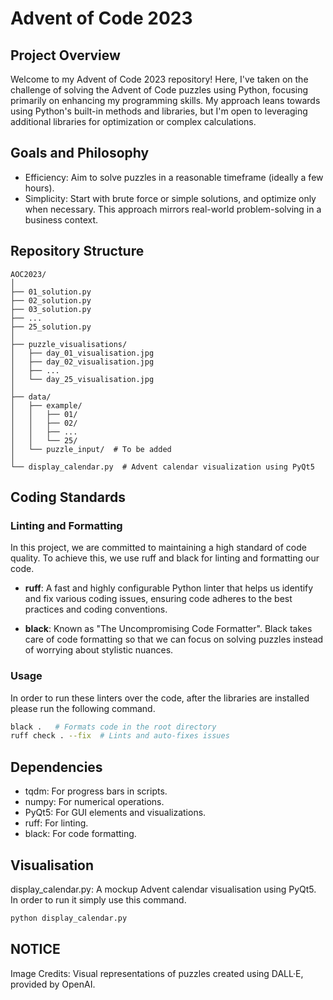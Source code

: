 # Advent of Code 2023

## Project Overview

Welcome to my Advent of Code 2023 repository! Here, I've taken on the challenge of solving the Advent of Code puzzles using Python, focusing primarily on enhancing my programming skills. My approach leans towards using Python's built-in methods and libraries, but I'm open to leveraging additional libraries for optimization or complex calculations.


## Goals and Philosophy

* Efficiency: Aim to solve puzzles in a reasonable timeframe (ideally a few hours).
* Simplicity: Start with brute force or simple solutions, and optimize only when necessary. This approach mirrors real-world problem-solving in a business context.


## Repository Structure

```
AOC2023/
│
├── 01_solution.py
├── 02_solution.py
├── 03_solution.py
├── ...
├── 25_solution.py
│
├── puzzle_visualisations/
│   ├── day_01_visualisation.jpg
│   ├── day_02_visualisation.jpg
│   ├── ...
│   └── day_25_visualisation.jpg
│
├── data/
│   ├── example/
│   │   ├── 01/
│   │   ├── 02/
│   │   ├── ...
│   │   └── 25/
│   └── puzzle_input/  # To be added
│
└── display_calendar.py  # Advent calendar visualization using PyQt5
```


## Coding Standards

### Linting and Formatting
In this project, we are committed to maintaining a high standard of code quality. To achieve this, we use ruff and black for linting and formatting our code.

* **ruff**: A fast and highly configurable Python linter that helps us identify and fix various coding issues, ensuring code adheres to the best practices and coding conventions.

* **black**: Known as "The Uncompromising Code Formatter". Black takes care of code formatting so that we can focus on solving puzzles instead of worrying about stylistic nuances.

### Usage

In order to run these linters over the code, after the libraries are installed please run the following command.

```sh
black .   # Formats code in the root directory
ruff check . --fix  # Lints and auto-fixes issues
```


## Dependencies
* tqdm: For progress bars in scripts.
* numpy: For numerical operations.
* PyQt5: For GUI elements and visualizations.
* ruff: For linting.
* black: For code formatting.


## Visualisation

display_calendar.py: A mockup Advent calendar visualisation using PyQt5. In order to run it simply use this command.

```sh
python display_calendar.py
```


## NOTICE

Image Credits: Visual representations of puzzles created using DALL·E, provided by OpenAI.
